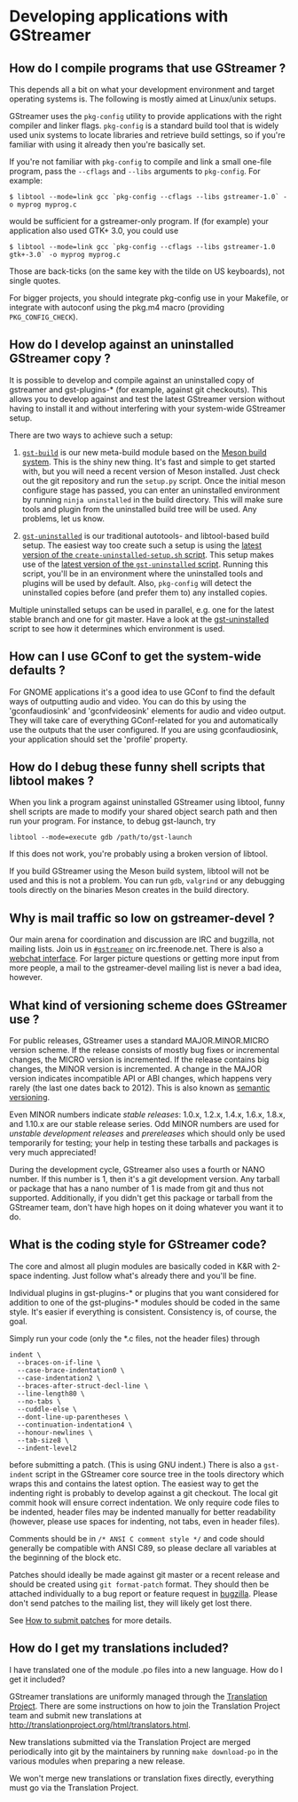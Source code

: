 # Developing applications with GStreamer

## How do I compile programs that use GStreamer ?

<!-- FIXME: update for windows, macOS, and meson build, get rid of libtool things -->

This depends all a bit on what your development environment and target
operating systems is. The following is mostly aimed at Linux/unix setups.

GStreamer uses the `pkg-config` utility to provide applications with the right
compiler and linker flags. `pkg-config` is a standard build tool that is widely
used unix systems to locate libraries and retrieve build settings, so if you're
familiar with using it already then you're basically set.

If you're not familiar with `pkg-config` to compile and link a small
one-file program, pass the `--cflags` and `--libs` arguments to `pkg-config`.
For example:

```
$ libtool --mode=link gcc `pkg-config --cflags --libs gstreamer-1.0` -o myprog myprog.c
```
would be sufficient for a gstreamer-only program. If (for example) your
application also used GTK+ 3.0, you could use

```
$ libtool --mode=link gcc `pkg-config --cflags --libs gstreamer-1.0 gtk+-3.0` -o myprog myprog.c
```

Those are back-ticks (on the same key with the tilde on US keyboards),
not single quotes.

For bigger projects, you should integrate pkg-config use in your
Makefile, or integrate with autoconf using the pkg.m4 macro (providing
`PKG_CONFIG_CHECK`).

## How do I develop against an uninstalled GStreamer copy ?

It is possible to develop and compile against an uninstalled copy
of gstreamer and gst-plugins-\* (for example, against git checkouts).
This allows you to develop against and test the latest GStreamer version
without having to install it and without interfering with your
system-wide GStreamer setup.

There are two ways to achieve such a setup:

1. [`gst-build`][gst-build] is our new meta-build module based on the
   [Meson build system][meson]. This is the shiny new thing. It's fast and
   simple to get started with, but you will need a recent version of Meson
   installed. Just check out the git repository and run the `setup.py` script.
   Once the initial meson configure stage has passed, you can enter an
   uninstalled environment by running `ninja uninstalled` in the build
   directory. This will make sure tools and plugin from the uninstalled build
   tree will be used. Any problems, let us know.

2. [`gst-uninstalled`][gst-uninstalled] is our traditional autotools-
   and libtool-based build setup. The easiest way too create such a setup
   is using the [latest version of the `create-uninstalled-setup.sh`
   script][create-uninstalled]. This setup makes use of the [latest version of
   the `gst-uninstalled` script][gst-uninstalled]. Running this script, you'll
   be in an environment where the uninstalled tools and plugins will be used by
   default. Also, `pkg-config` will detect the uninstalled copies before (and
   prefer them to) any installed copies.

Multiple uninstalled setups can be used in parallel, e.g. one for the
latest stable branch and one for git master. Have a look at the
[gst-uninstalled][gst-uninstalled] script to see how it determines which
environment is used.

[gst-build]: https://cgit.freedesktop.org/gstreamer/gst-build/
[meson]: http://mesonbuild.com
[gst-uninstalled]: http://cgit.freedesktop.org/gstreamer/gstreamer/tree/scripts/gst-uninstalled
[create-uninstalled]: http://cgit.freedesktop.org/gstreamer/gstreamer/tree/scripts/create-uninstalled-setup.sh

## How can I use GConf to get the system-wide defaults ?

For GNOME applications it's a good idea to use GConf to find the
default ways of outputting audio and video. You can do this by using the
'gconfaudiosink' and 'gconfvideosink' elements for audio and video
output. They will take care of everything GConf-related for you and
automatically use the outputs that the user configured. If you are using
gconfaudiosink, your application should set the 'profile' property.

## How do I debug these funny shell scripts that libtool makes ?

When you link a program against uninstalled GStreamer using
libtool, funny shell scripts are made to modify your shared object
search path and then run your program. For instance, to debug
gst-launch, try

```
libtool --mode=execute gdb /path/to/gst-launch
```

If this does not work, you're probably using a broken version of
libtool.

If you build GStreamer using the Meson build system, libtool will not
be used and this is not a problem. You can run `gdb`, `valgrind` or any
debugging tools directly on the binaries Meson creates in the build
directory.

## Why is mail traffic so low on gstreamer-devel ?

Our main arena for coordination and discussion are IRC and bugzilla, not
mailing lists. Join us in [`#gstreamer`][irc-gstreamer] on irc.freenode.net.
There is also a [webchat interface][webchat-gstreamer]. For larger picture
questions or getting more input from more people, a mail to the gstreamer-devel
mailing list is never a bad idea, however.

[irc-gstreamer]: irc://irc.freenode.net/#gstreamer
[webchat-gstreamer]: https://webchat.freenode.net

## What kind of versioning scheme does GStreamer use ?

For public releases, GStreamer uses a standard MAJOR.MINOR.MICRO
version scheme. If the release consists of mostly bug fixes or
incremental changes, the MICRO version is incremented. If the release
contains big changes, the MINOR version is incremented. A change in the
MAJOR version indicates incompatible API or ABI changes, which happens
very rarely (the last one dates back to 2012). This is also known as
[semantic versioning](http://semver.org).

Even MINOR numbers indicate *stable releases*: 1.0.x, 1.2.x, 1.4.x, 1.6.x,
1.8.x, and 1.10.x are our stable release series. Odd MINOR numbers are used
for *unstable development releases* and *prereleases* which should only be
used temporarily for testing; your help in testing these tarballs and packages
is very much appreciated!

During the development cycle, GStreamer also uses a fourth or NANO
number. If this number is 1, then it's a git development version. Any
tarball or package that has a nano number of 1 is made from git and thus
not supported. Additionally, if you didn't get this package or tarball
from the GStreamer team, don't have high hopes on it doing whatever you
want it to do.

## What is the coding style for GStreamer code?

The core and almost all plugin modules are basically coded in
K\&R with 2-space indenting. Just follow what's already there and you'll
be fine.

Individual plugins in gst-plugins-\* or plugins that you want considered
for addition to one of the gst-plugins-\* modules should be coded in the
same style. It's easier if everything is consistent. Consistency is, of
course, the goal.

Simply run your code (only the \*.c files, not the header files) through

```
indent \
  --braces-on-if-line \
  --case-brace-indentation0 \
  --case-indentation2 \
  --braces-after-struct-decl-line \
  --line-length80 \
  --no-tabs \
  --cuddle-else \
  --dont-line-up-parentheses \
  --continuation-indentation4 \
  --honour-newlines \
  --tab-size8 \
  --indent-level2
```

before submitting a patch. (This is using GNU indent.) There is also a
`gst-indent` script in the GStreamer core source tree in the tools
directory which wraps this and contains the latest option. The easiest
way to get the indenting right is probably to develop against a git
checkout. The local git commit hook will ensure correct indentation. We
only require code files to be indented, header files may be indented
manually for better readability (however, please use spaces for
indenting, not tabs, even in header files).

Comments should be in `/* ANSI C comment style */` and code should generally
be compatible with ANSI C89, so please declare all variables at the beginning
of the block etc.

Patches should ideally be made against git master or a recent release and
should be created using `git format-patch` format. They should then be
attached individually to a bug report or feature request in
[bugzilla](http://bugzilla.gnome.org). Please don't send patches to the
mailing list, they will likely get lost there.

See [How to submit patches][submit-patches] for more details.

[submit-patches]: contribute/index.md#how-to-submit-patches

## How do I get my translations included?

I have translated one of the module .po files into a new language. How do I get it included?

GStreamer translations are uniformly managed through the
[Translation Project](http://translationproject.org). There are some
instructions on how to join the Translation Project team and submit new
translations at http://translationproject.org/html/translators.html.

New translations submitted via the Translation Project are merged
periodically into git by the maintainers by running `make download-po`
in the various modules when preparing a new release.

We won't merge new translations or translation fixes directly, everything
must go via the Translation Project.
